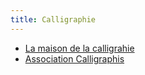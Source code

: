 ```yaml
---
title: Calligraphie
---
```


- [La maison de la calligrahie](http://www.lamaisondelacalligraphie.com/)
- [Association Calligraphis](https://calligraphie.com/)